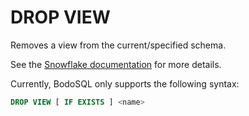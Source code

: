# DROP VIEW

Removes a view from the current/specified schema.

See the [Snowflake documentation](https://docs.snowflake.com/en/sql-reference/sql/drop-view) for more details.

Currently, BodoSQL only supports the following syntax:

```sql
DROP VIEW [ IF EXISTS ] <name>
```
